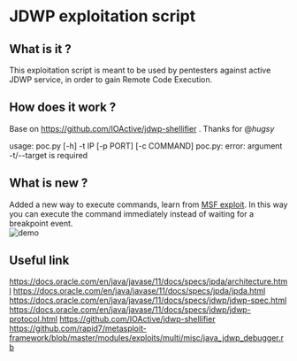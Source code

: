 # JDWP exploitation script


## What is it ?
This exploitation script is meant to be used by pentesters against active JDWP service, in order to gain Remote Code Execution.

## How does it work ?
Base on https://github.com/IOActive/jdwp-shellifier .
Thanks for @_hugsy_

usage: poc.py [-h] -t IP [-p PORT] [-c COMMAND]
poc.py: error: argument -t/--target is required

## What is new ?
Added a new way to execute commands, learn from [MSF exploit](https://github.com/rapid7/metasploit-framework/blob/master/modules/exploits/multi/misc/java_jdwp_debugger.rb). In this way you can execute the command immediately instead of waiting for a breakpoint event.  
![demo](https://github.com/Lz1y/jdwp-shellifier/blob/master/POC.gif?raw=true)
## Useful link
https://docs.oracle.com/en/java/javase/11/docs/specs/jpda/architecture.html
https://docs.oracle.com/en/java/javase/11/docs/specs/jpda/jpda.html
https://docs.oracle.com/en/java/javase/11/docs/specs/jdwp/jdwp-spec.html
https://docs.oracle.com/en/java/javase/11/docs/specs/jdwp/jdwp-protocol.html
https://github.com/IOActive/jdwp-shellifier
https://github.com/rapid7/metasploit-framework/blob/master/modules/exploits/multi/misc/java_jdwp_debugger.rb
